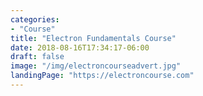 ```yaml
---
categories: 
- "Course"
title: "Electron Fundamentals Course"
date: 2018-08-16T17:34:17-06:00
draft: false
image: "/img/electroncourseadvert.jpg"
landingPage: "https://electroncourse.com"
---
```


